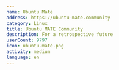 ```yaml
---
name: Ubuntu Mate
address: https://ubuntu-mate.community
category: Linux
title: Ubuntu MATE Community
description: For a retrospective future
userCount: 9797
icon: ubuntu-mate.png
activity: medium
language: en
---
```

